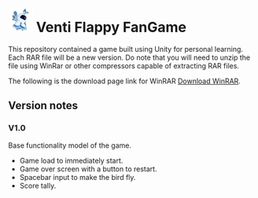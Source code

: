 # <img src="/Venti.png" width=50> Venti Flappy FanGame 
This repository contained a game built using Unity for personal learning. Each RAR file will be a new version. Do note that you will need to unzip the file using WinRar or other compressors capable of extracting RAR files.

The following is the download page link for WinRAR [Download WinRAR](https://www.rarlab.com/download.htm).
## Version notes
### V1.0
Base functionality model of the game. 
- Game load to immediately start.
- Game over screen with a button to restart.
- Spacebar input to make the bird fly.
- Score tally.
